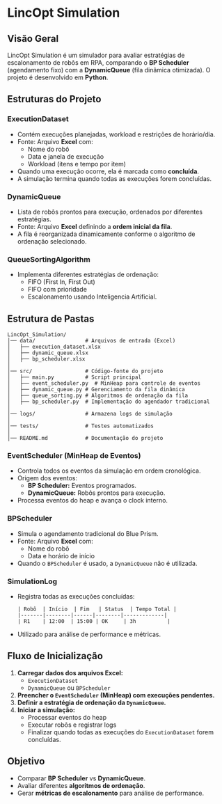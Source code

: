 # LincOpt Simulation

## Visão Geral
LincOpt Simulation é um simulador para avaliar estratégias de escalonamento de robôs em RPA, comparando o **BP Scheduler** (agendamento fixo) com a **DynamicQueue** (fila dinâmica otimizada). O projeto é desenvolvido em **Python**.

## Estruturas do Projeto

### ExecutionDataset
- Contém execuções planejadas, workload e restrições de horário/dia.
- Fonte: Arquivo **Excel** com:
  - Nome do robô
  - Data e janela de execução
  - Workload (itens e tempo por item)
- Quando uma execução ocorre, ela é marcada como **concluída**.
- A simulação termina quando todas as execuções forem concluídas.

### DynamicQueue
- Lista de robôs prontos para execução, ordenados por diferentes estratégias.
- Fonte: Arquivo **Excel** definindo a **ordem inicial da fila**.
- A fila é reorganizada dinamicamente conforme o algoritmo de ordenação selecionado.

### QueueSortingAlgorithm
- Implementa diferentes estratégias de ordenação:
  - FIFO (First In, First Out)
  - FIFO com prioridade
  - Escalonamento usando Inteligencia Artificial.

## Estrutura de Pastas
```
LincOpt_Simulation/
│── data/                # Arquivos de entrada (Excel)
│   ├── execution_dataset.xlsx
│   ├── dynamic_queue.xlsx
│   ├── bp_scheduler.xlsx
│
│── src/                 # Código-fonte do projeto
│   ├── main.py          # Script principal
│   ├── event_scheduler.py  # MinHeap para controle de eventos
│   ├── dynamic_queue.py # Gerenciamento da fila dinâmica
│   ├── queue_sorting.py # Algoritmos de ordenação da fila
│   ├── bp_scheduler.py  # Implementação do agendador tradicional
│
│── logs/                # Armazena logs de simulação
│
│── tests/               # Testes automatizados
│
│── README.md            # Documentação do projeto
```

### EventScheduler (MinHeap de Eventos)
- Controla todos os eventos da simulação em ordem cronológica.
- Origem dos eventos:
  - **BP Scheduler:** Eventos programados.
  - **DynamicQueue:** Robôs prontos para execução.
- Processa eventos do heap e avança o clock interno.

### BPScheduler
- Simula o agendamento tradicional do Blue Prism.
- Fonte: Arquivo **Excel** com:
  - Nome do robô
  - Data e horário de início
- Quando o `BPScheduler` é usado, a `DynamicQueue` não é utilizada.

### SimulationLog
- Registra todas as execuções concluídas:
  ```
  | Robô  | Início  | Fim   | Status  | Tempo Total |
  |-------|--------|------|--------|-------------|
  | R1    | 12:00  | 15:00 | OK     | 3h          |
  ```
- Utilizado para análise de performance e métricas.

## Fluxo de Inicialização
1. **Carregar dados dos arquivos Excel:**
   - `ExecutionDataset`
   - `DynamicQueue` ou `BPScheduler`
2. **Preencher o `EventScheduler` (MinHeap) com execuções pendentes.**
3. **Definir a estratégia de ordenação da `DynamicQueue`.**
4. **Iniciar a simulação:**
   - Processar eventos do heap
   - Executar robôs e registrar logs
   - Finalizar quando todas as execuções do `ExecutionDataset` forem concluídas.

## Objetivo
- Comparar **BP Scheduler** vs **DynamicQueue**.
- Avaliar diferentes **algoritmos de ordenação**.
- Gerar **métricas de escalonamento** para análise de performance.



